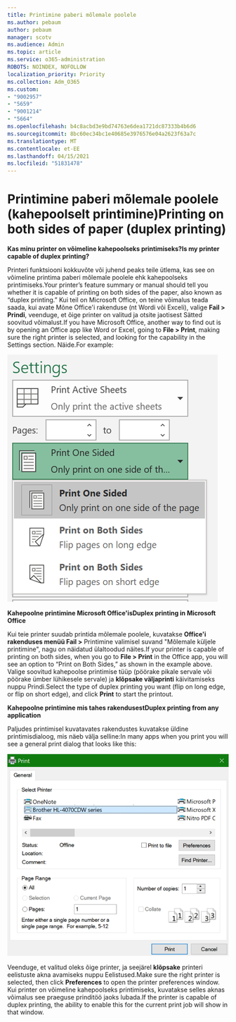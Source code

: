 ```yaml
---
title: Printimine paberi mõlemale poolele
ms.author: pebaum
author: pebaum
manager: scotv
ms.audience: Admin
ms.topic: article
ms.service: o365-administration
ROBOTS: NOINDEX, NOFOLLOW
localization_priority: Priority
ms.collection: Adm_O365
ms.custom:
- "9002957"
- "5659"
- "9001214"
- "5664"
ms.openlocfilehash: b4c8acbd3e9bd74763e6dea1721dc87333b4b6d6
ms.sourcegitcommit: 8bc60ec34bc1e40685e3976576e04a2623f63a7c
ms.translationtype: MT
ms.contentlocale: et-EE
ms.lasthandoff: 04/15/2021
ms.locfileid: "51831478"
---
```

# <a name="printing-on-both-sides-of-paper-duplex-printing"></a><span data-ttu-id="9c62c-102">Printimine paberi mõlemale poolele (kahepoolselt printimine)</span><span class="sxs-lookup"><span data-stu-id="9c62c-102">Printing on both sides of paper (duplex printing)</span></span>

<span data-ttu-id="9c62c-103">**Kas minu printer on võimeline kahepoolseks printimiseks?**</span><span class="sxs-lookup"><span data-stu-id="9c62c-103">**Is my printer capable of duplex printing?**</span></span>

<span data-ttu-id="9c62c-104">Printeri funktsiooni kokkuvõte või juhend peaks teile ütlema, kas see on võimeline printima paberi mõlemale poolele ehk kahepoolseks printimiseks.</span><span class="sxs-lookup"><span data-stu-id="9c62c-104">Your printer’s feature summary or manual should tell you whether it is capable of printing on both sides of the paper, also known as “duplex printing.”</span></span> <span data-ttu-id="9c62c-105">Kui teil on Microsoft Office, on teine võimalus teada saada, kui avate Mõne Office'i rakenduse (nt Wordi või Exceli), valige **Fail > Prindi**, veenduge, et õige printer on valitud ja otsite jaotisest Sätted soovitud võimalust.</span><span class="sxs-lookup"><span data-stu-id="9c62c-105">If you have Microsoft Office, another way to find out is by opening an Office app like Word or Excel, going to **File > Print**, making sure the right printer is selected, and looking for the capability in the Settings section.</span></span> <span data-ttu-id="9c62c-106">Näide.</span><span class="sxs-lookup"><span data-stu-id="9c62c-106">For example:</span></span> 

![Printeri sätted](media/print-settings.png)

<span data-ttu-id="9c62c-108">**Kahepoolne printimine Microsoft Office'is**</span><span class="sxs-lookup"><span data-stu-id="9c62c-108">**Duplex printing in Microsoft Office**</span></span>

<span data-ttu-id="9c62c-109">Kui teie printer suudab printida mõlemale poolele, kuvatakse **Office'i rakenduses menüü Fail >** Printimine valimisel suvand "Mõlemale küljele printimine", nagu on näidatud ülaltoodud näites.</span><span class="sxs-lookup"><span data-stu-id="9c62c-109">If your printer is capable of printing on both sides, when you go to **File > Print** in the Office app, you will see an option to “Print on Both Sides,” as shown in the example above.</span></span>  <span data-ttu-id="9c62c-110">Valige soovitud kahepoolse printimise tüüp (pöörake pikale servale või pöörake ümber lühikesele servale) ja **klõpsake väljaprinti** käivitamiseks nuppu Prindi.</span><span class="sxs-lookup"><span data-stu-id="9c62c-110">Select the type of duplex printing you want (flip on long edge, or flip on short edge), and click **Print** to start the printout.</span></span>

<span data-ttu-id="9c62c-111">**Kahepoolne printimine mis tahes rakendusest**</span><span class="sxs-lookup"><span data-stu-id="9c62c-111">**Duplex printing from any application**</span></span>

<span data-ttu-id="9c62c-112">Paljudes printimisel kuvatavates rakendustes kuvatakse üldine printimisdialoog, mis näeb välja selline:</span><span class="sxs-lookup"><span data-stu-id="9c62c-112">In many apps when you print you will see a general print dialog that looks like this:</span></span> 

![Dialoogiboks Printimine](media/print-dialog.png)

<span data-ttu-id="9c62c-114">Veenduge, et valitud oleks õige printer, ja seejärel **klõpsake** printeri eelistuste akna avamiseks nuppu Eelistused.</span><span class="sxs-lookup"><span data-stu-id="9c62c-114">Make sure the right printer is selected, then click **Preferences** to open the printer preferences window.</span></span> <span data-ttu-id="9c62c-115">Kui printer on võimeline kahepoolseks printimiseks, kuvatakse selles aknas võimalus see praeguse prinditöö jaoks lubada.</span><span class="sxs-lookup"><span data-stu-id="9c62c-115">If the printer is capable of duplex printing, the ability to enable this for the current print job will show in that window.</span></span>
